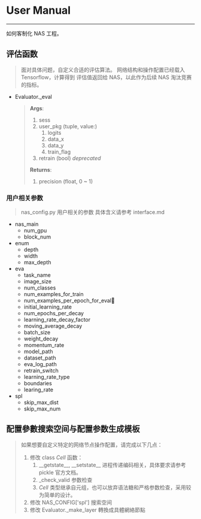 # User Manual

-------------------------
如何客制化 NAS 工程。

## 评估函数

> 面对具体问题，自定义合适的评估算法。
> 网络结构和操作配置已经载入 Tensorflow，计算得到
> 评估值返回给 NAS，以此作为后续 NAS 淘汰竞赛的指标。

+ Evaluator._eval
    > **Args**:
    > 1. sess
    > 2. user_pkg (tuple, value:)
    >    1. logits <!-- TODO -->
    >    2. data_x <!-- TODO -->
    >    3. data_y <!-- TODO -->
    >    4. train_flag <!-- TODO -->
    > 3. retrain (bool) *deprecated*
    >
    > **Returns**:
    > 1. precision (float, 0 ~ 1)

### 用户相关参数

> nas_config.py 用户相关的参数
> 具体含义请参考 interface.md

+ nas_main
  + num_gpu
  + block_num
+ enum
  + depth
  + width
  + max_depth
+ eva
  + task_name
  + image_size
  + num_classes
  + num_examples_for_train
  + num_examples_per_epoch_for_eval
  + initial_learning_rate
  + num_epochs_per_decay
  + learning_rate_decay_factor
  + moving_average_decay
  + batch_size
  + weight_decay
  + momentum_rate
  + model_path
  + dataset_path
  + eva_log_path
  + retrain_switch
  + learning_rate_type
  + boundaries
  + learing_rate
+ spl
  + skip_max_dist
  + skip_max_num

## 配置參數搜索空间与配置参数生成模板

> 如果想要自定义特定的网络节点操作配置，请完成以下几点：
>
> 1. 修改 class _Cell_ 函数：
>    1. \_\_getstate\_\_, \_\_setstate\_\_ 进程传递编码相关，具体要求请参考 pickle 官方文档。
>    2. \_check_valid 参数检查
>    3. _Cell_ 类型继承自元组，也可以放弃语法糖和严格参数检查，采用较为简单的设计。
> 2. 修改 NAS_CONFIG\['spl'\] 搜索空间
> 3. 修改 Evaluator._make_layer 轉換成具體網絡節點
>